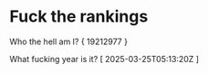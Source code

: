# Fuck the rankings

Who the hell am I?
{ 19212977 }

What fucking year is it?
[ 2025-03-25T05:13:20Z ]
